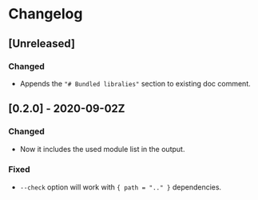# Changelog

## [Unreleased]

### Changed

- Appends the `"# Bundled libralies"` section to existing doc comment.

## [0.2.0] - 2020-09-02Z

### Changed

- Now it includes the used module list in the output.

### Fixed

- `--check` option will work with `{ path = ".." }` dependencies.
